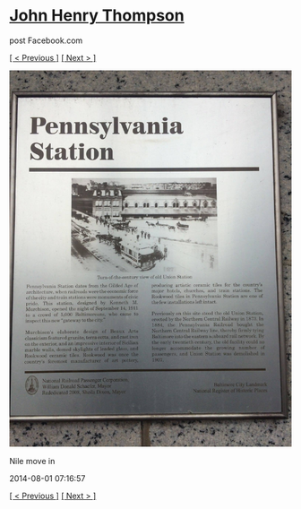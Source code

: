 # [John Henry Thompson](../README.md)
post Facebook.com

[[ < Previous ]](2014-08-01-1.md) [[ Next > ]](2014-08-01-3.md)

[![](../media/2014-08-01/Nile-move-in-1.jpg)](../README.md)

Nile move in

2014-08-01 07:16:57

[[ < Previous ]](2014-08-01-1.md) [[ Next > ]](2014-08-01-3.md)